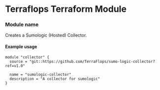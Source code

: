 # Terraflops Terraform Module
 
### Module name

Creates a Sumologic (Hosted) Collector.

#### Example usage

```hcl-terraform
module "collector" {
  source = "git::https://github.com/TerraFlops/sumo-logic-collector?ref=v1.0"
  
  name = "sumologic-collector"
  description = "A collector for sumologic"
}

```

